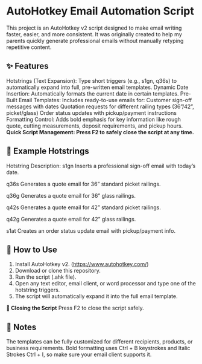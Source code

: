 # AutoHotkey Email Automation Script

This project is an AutoHotkey v2 script designed to make email writing faster, easier, and more consistent. It was originally created to help my parents quickly generate professional emails without manually retyping repetitive content.

## ✨ Features
Hotstrings (Text Expansion): Type short triggers (e.g., s1gn, q36s) to automatically expand into full, pre-written email templates.
Dynamic Date Insertion: Automatically formats the current date in certain templates.
Pre-Built Email Templates: Includes ready-to-use emails for:
Customer sign-off messages with dates
Quotation requests for different railing types (36”/42”, picket/glass)
Order status updates with pickup/payment instructions
Formatting Control: Adds bold emphasis for key information like rough quote, cutting measurements, deposit requirements, and pickup hours.
**Quick Script Management: Press F2 to safely close the script at any time.**

## 🔑 Example Hotstrings
Hotstring	Description:
s1gn	Inserts a professional sign-off email with today’s date.

q36s	Generates a quote email for 36” standard picket railings.

q36g	Generates a quote email for 36” glass railings.

q42s	Generates a quote email for 42” standard picket railings.

q42g	Generates a quote email for 42” glass railings.

s1at	Creates an order status update email with pickup/payment info.

## 🚀 How to Use

1. Install AutoHotkey v2. (https://www.autohotkey.com/)
2. Download or clone this repository.
3. Run the script (.ahk file).
4. Open any text editor, email client, or word processor and type one of the hotstring triggers.
5. The script will automatically expand it into the full email template.

**🛑 Closing the Script**
Press F2 to close the script safely.

## 📌 Notes
The templates can be fully customized for different recipients, products, or business requirements.
Bold formatting uses Ctrl + B keystrokes and Italic Strokes Ctrl + I, so make sure your email client supports it.
